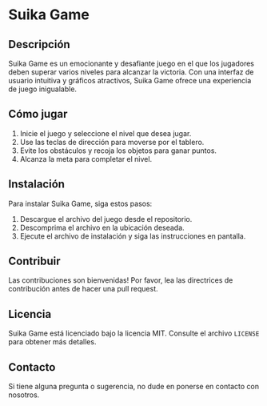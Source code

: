 # Suika Game

## Descripción

Suika Game es un emocionante y desafiante juego en el que los jugadores deben superar varios niveles para alcanzar la victoria. Con una interfaz de usuario intuitiva y gráficos atractivos, Suika Game ofrece una experiencia de juego inigualable.

## Cómo jugar

1. Inicie el juego y seleccione el nivel que desea jugar.
2. Use las teclas de dirección para moverse por el tablero.
3. Evite los obstáculos y recoja los objetos para ganar puntos.
4. Alcanza la meta para completar el nivel.

## Instalación

Para instalar Suika Game, siga estos pasos:

1. Descargue el archivo del juego desde el repositorio.
2. Descomprima el archivo en la ubicación deseada.
3. Ejecute el archivo de instalación y siga las instrucciones en pantalla.

## Contribuir

Las contribuciones son bienvenidas! Por favor, lea las directrices de contribución antes de hacer una pull request.

## Licencia

Suika Game está licenciado bajo la licencia MIT. Consulte el archivo `LICENSE` para obtener más detalles.

## Contacto

Si tiene alguna pregunta o sugerencia, no dude en ponerse en contacto con nosotros.
